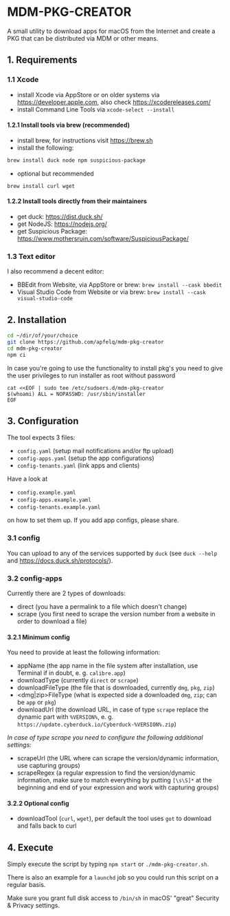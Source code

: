 # MDM-PKG-CREATOR

A small utility to download apps for macOS from the Internet and create a PKG that can be distributed via MDM or other means.

## 1. Requirements

### 1.1 Xcode

- install Xcode via AppStore or on older systems via <https://developer.apple.com>, also check <https://xcodereleases.com/>
- install Command Line Tools via `xcode-select --install`

#### 1.2.1 Install tools via brew (recommended)

- install brew, for instructions visit <https://brew.sh>
- install the following:

```bash
brew install duck node npm suspicious-package
```

- optional but recommended

```
brew install curl wget
```

#### 1.2.2 Install tools directly from their maintainers

- get duck: <https://dist.duck.sh/>
- get NodeJS: <https://nodejs.org/>
- get Suspicious Package: <https://www.mothersruin.com/software/SuspiciousPackage/>

### 1.3 Text editor

I also recommend a decent editor:

- BBEdit from Website, via AppStore or brew: `brew install --cask bbedit`
- Visual Studio Code from Website or via brew: `brew install --cask visual-studio-code`

## 2. Installation

```bash
cd ~/dir/of/your/choice
git clone https://github.com/apfelq/mdm-pkg-creator
cd mdm-pkg-creator
npm ci
```

In case you're going to use the functionality to install pkg's you need to give the user privileges to run installer as root without password

```
cat <<EOF | sudo tee /etc/sudoers.d/mdm-pkg-creator
$(whoami) ALL = NOPASSWD: /usr/sbin/installer
EOF
```

## 3. Configuration

The tool expects 3 files:

- `config.yaml` (setup mail notifications and/or ftp upload)
- `config-apps.yaml` (setup the app configurations)
- `config-tenants.yaml` (link apps and clients)

Have a look at

- `config.example.yaml`
- `config-apps.example.yaml`
- `config-tenants.example.yaml`

on how to set them up. If you add app configs, please share.

### 3.1 config

You can upload to any of the services supported by `duck` (see `duck --help` and <https://docs.duck.sh/protocols/>).

### 3.2 config-apps

Currently there are 2 types of downloads:

- direct (you have a permalink to a file which doesn't change)
- scrape (you first need to scrape the version number from a website in order to download a file)

#### 3.2.1 Minimum config

You need to provide at least the following information:

- appName (the app name in the file system after installation, use Terminal if in doubt, e. g. `calibre.app`)
- downloadType (currently `direct` or `scrape`)
- downloadFileType (the file that is downloaded, currently `dmg`, `pkg`, `zip`)
- \<dmg|zip\>FileType (what is expected side a downloaded `dmg`, `zip`; can be `app` or `pkg`)
- downloadUrl (the download URL, in case of type `scrape` replace the dynamic part with `%VERSION%`, e. g. `https://update.cyberduck.io/Cyberduck-%VERSION%.zip`)
  
*In case of type scrape you need to configure the following additional settings:*

- scrapeUrl (the URL where can scrape the version/dynamic information, use capturing groups)
- scrapeRegex (a regular expression to find the version/dynamic information, make sure to match everything by putting `[\s\S]*` at the beginning and end of your expression and work with capturing groups)

#### 3.2.2 Optional config

- downloadTool (`curl`, `wget`), per default the tool uses `got` to download and falls back to curl

## 4. Execute

Simply execute the script by typing `npm start` or `./mdm-pkg-creator.sh`.

There is also an example for a `launchd` job so you could run this script on a regular basis.

Make sure you grant full disk access to `/bin/sh` in macOS' "great" Security & Privacy settings.

## 